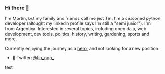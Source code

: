 ### Hi there 👋

I'm Martin, but my family and friends call me just Tin. I'm a seasoned python developer (altought my linkedin profile says I'm still a "semi junior"). I'm from Argentina. 
Interested in several topics, including open data, web development, dev tools, politics, history, writing, gardening, sports and more.  

Currently enjoying the journey as a [hero](https://shiphero.com), and not looking for a new position. 


- 💬 Twitter: [@tin_nqn_](https://twitter.com/tin_nqn_?lang=en) 


<!--
- 🔭 I’m currently working on ...
- 🌱 I’m currently learning ...
- 👯 I’m looking to collaborate on ...
- 🤔 I’m looking for help with ...
- 💬 Ask me about ...
- 📫 How to reach me: ...
- 😄 Pronouns: ...
- ⚡ Fun fact: ...
-->
test
